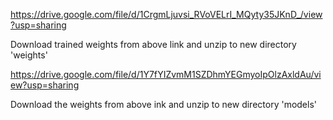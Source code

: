 https://drive.google.com/file/d/1CrgmLjuvsi_RVoVELrI_MQyty35JKnD_/view?usp=sharing

Download trained weights from above link and unzip to new directory 'weights' 

https://drive.google.com/file/d/1Y7fYIZvmM1SZDhmYEGmyoIpOlzAxldAu/view?usp=sharing

Download the weights from above ink and unzip to new directory 'models' 
